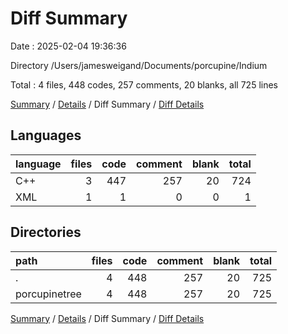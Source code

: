 # Diff Summary

Date : 2025-02-04 19:36:36

Directory /Users/jamesweigand/Documents/porcupine/Indium

Total : 4 files,  448 codes, 257 comments, 20 blanks, all 725 lines

[Summary](results.md) / [Details](details.md) / Diff Summary / [Diff Details](diff-details.md)

## Languages
| language | files | code | comment | blank | total |
| :--- | ---: | ---: | ---: | ---: | ---: |
| C++ | 3 | 447 | 257 | 20 | 724 |
| XML | 1 | 1 | 0 | 0 | 1 |

## Directories
| path | files | code | comment | blank | total |
| :--- | ---: | ---: | ---: | ---: | ---: |
| . | 4 | 448 | 257 | 20 | 725 |
| porcupinetree | 4 | 448 | 257 | 20 | 725 |

[Summary](results.md) / [Details](details.md) / Diff Summary / [Diff Details](diff-details.md)